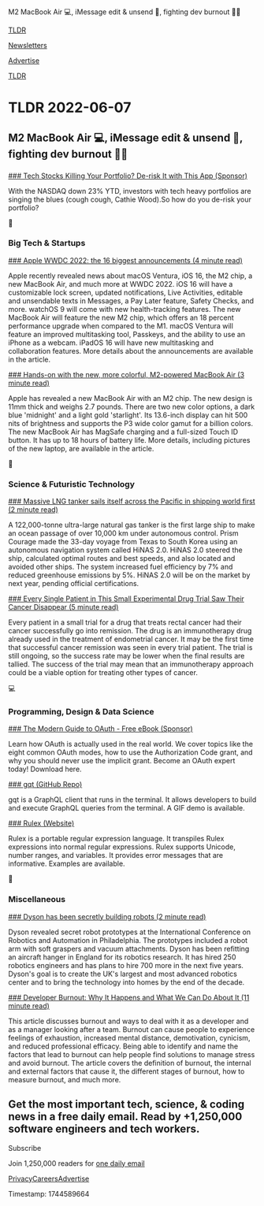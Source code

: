 M2 MacBook Air 💻, iMessage edit & unsend 💬, fighting dev burnout 👨‍💻

[TLDR](/)

[Newsletters](/newsletters)

[Advertise](https://advertise.tldr.tech/)

[TLDR](/)

# TLDR 2022-06-07

## M2 MacBook Air 💻, iMessage edit & unsend 💬, fighting dev burnout 👨‍💻

### 

[### Tech Stocks Killing Your Portfolio? De-risk It with This App (Sponsor)](https://www.masterworks.io/?utm_source=tldr&amp;utm_medium=newsletter&amp;utm_campaign=6-7-22&amp;utm_term=tldr+readers&amp;utm_content=derisk+portfolio)

With the NASDAQ down 23% YTD, investors with tech heavy portfolios are singing the blues (cough cough, Cathie Wood).So how do you de-risk your portfolio?

📱

### Big Tech & Startups

[### Apple WWDC 2022: the 16 biggest announcements (4 minute read)](https://www.theverge.com/2022/6/6/23141939/apple-wwdc-2022-biggest-announcements-ios-16-macbook-air-macos-watchos?utm_source=tldrnewsletter)

Apple recently revealed news about macOS Ventura, iOS 16, the M2 chip, a new MacBook Air, and much more at WWDC 2022. iOS 16 will have a customizable lock screen, updated notifications, Live Activities, editable and unsendable texts in Messages, a Pay Later feature, Safety Checks, and more. watchOS 9 will come with new health-tracking features. The new MacBook Air will feature the new M2 chip, which offers an 18 percent performance upgrade when compared to the M1. macOS Ventura will feature an improved multitasking tool, Passkeys, and the ability to use an iPhone as a webcam. iPadOS 16 will have new multitasking and collaboration features. More details about the announcements are available in the article.

[### Hands-on with the new, more colorful, M2-powered MacBook Air (3 minute read)](https://www.theverge.com/2022/6/6/23156365/apple-macbook-air-m2-hands-on-photos?utm_source=tldrnewsletter)

Apple has revealed a new MacBook Air with an M2 chip. The new design is 11mm thick and weighs 2.7 pounds. There are two new color options, a dark blue 'midnight' and a light gold 'starlight'. Its 13.6-inch display can hit 500 nits of brightness and supports the P3 wide color gamut for a billion colors. The new MacBook Air has MagSafe charging and a full-sized Touch ID button. It has up to 18 hours of battery life. More details, including pictures of the new laptop, are available in the article.

🚀

### Science & Futuristic Technology

[### Massive LNG tanker sails itself across the Pacific in shipping world first (2 minute read)](https://newatlas.com/transport/first-autonomous-ocean-passage-prism-courage-tanker-hyundai/?utm_source=tldrnewsletter)

A 122,000-tonne ultra-large natural gas tanker is the first large ship to make an ocean passage of over 10,000 km under autonomous control. Prism Courage made the 33-day voyage from Texas to South Korea using an autonomous navigation system called HiNAS 2.0. HiNAS 2.0 steered the ship, calculated optimal routes and best speeds, and also located and avoided other ships. The system increased fuel efficiency by 7% and reduced greenhouse emissions by 5%. HiNAS 2.0 will be on the market by next year, pending official certifications.

[### Every Single Patient in This Small Experimental Drug Trial Saw Their Cancer Disappear (5 minute read)](https://www.sciencealert.com/every-single-patient-in-this-small-experimental-drug-trial-saw-their-cancer-disappear?utm_source=tldrnewsletter)

Every patient in a small trial for a drug that treats rectal cancer had their cancer successfully go into remission. The drug is an immunotherapy drug already used in the treatment of endometrial cancer. It may be the first time that successful cancer remission was seen in every trial patient. The trial is still ongoing, so the success rate may be lower when the final results are tallied. The success of the trial may mean that an immunotherapy approach could be a viable option for treating other types of cancer.

💻

### Programming, Design & Data Science

[### The Modern Guide to OAuth - Free eBook (Sponsor)](https://go.fusionauth.io/nl-modern-guide-to-oauth?utm_campaign=newsletter%20ads&amp;utm_source=tldr&amp;utm_medium=referral)

Learn how OAuth is actually used in the real world. We cover topics like the eight common OAuth modes, how to use the Authorization Code grant, and why you should never use the implicit grant. Become an OAuth expert today! Download here.

[### gqt (GitHub Repo)](https://github.com/eerimoq/gqt?utm_source=tldrnewsletter)

gqt is a GraphQL client that runs in the terminal. It allows developers to build and execute GraphQL queries from the terminal. A GIF demo is available.

[### Rulex (Website)](https://bit.ly/3npnvub)

Rulex is a portable regular expression language. It transpiles Rulex expressions into normal regular expressions. Rulex supports Unicode, number ranges, and variables. It provides error messages that are informative. Examples are available.

🎁

### Miscellaneous

[### Dyson has been secretly building robots (2 minute read)](https://techcrunch.com/2022/05/24/dyson-has-been-secretly-building-robots/?utm_source=tldrnewsletter)

Dyson revealed secret robot prototypes at the International Conference on Robotics and Automation in Philadelphia. The prototypes included a robot arm with soft graspers and vacuum attachments. Dyson has been refitting an aircraft hanger in England for its robotics research. It has hired 250 robotics engineers and has plans to hire 700 more in the next five years. Dyson's goal is to create the UK's largest and most advanced robotics center and to bring the technology into homes by the end of the decade.

[### Developer Burnout: Why It Happens and What We Can Do About It (11 minute read)](https://codesubmit.io/blog/developer-burnout/?utm_source=tldrnewsletter)

This article discusses burnout and ways to deal with it as a developer and as a manager looking after a team. Burnout can cause people to experience feelings of exhaustion, increased mental distance, demotivation, cynicism, and reduced professional efficacy. Being able to identify and name the factors that lead to burnout can help people find solutions to manage stress and avoid burnout. The article covers the definition of burnout, the internal and external factors that cause it, the different stages of burnout, how to measure burnout, and much more.

## Get the most important tech, science, & coding news in a free daily email. Read by +1,250,000 software engineers and tech workers.

Subscribe

Join 1,250,000 readers for [one daily email](/api/latest/tech)

[Privacy](/privacy)[Careers](https://jobs.ashbyhq.com/tldr.tech)[Advertise](/tech/advertise)

Timestamp: 1744589664